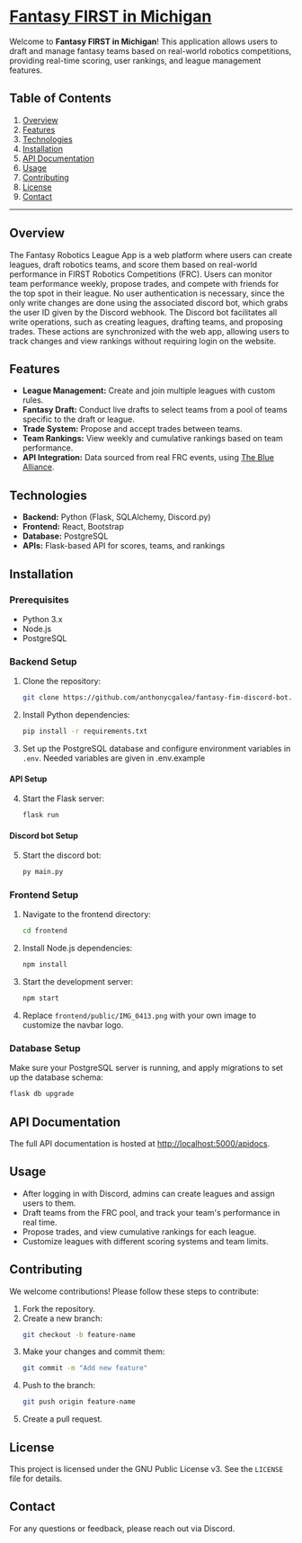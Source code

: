 # **[Fantasy FIRST in Michigan](http://www.fantasyfim.com/)**

Welcome to **Fantasy FIRST in Michigan**! This application allows users to draft and manage fantasy teams based on real-world robotics competitions, providing real-time scoring, user rankings, and league management features.

## **Table of Contents**

1. [Overview](#overview)
2. [Features](#features)
3. [Technologies](#technologies)
4. [Installation](#installation)
5. [API Documentation](#api-documentation)
6. [Usage](#usage)
7. [Contributing](#contributing)
8. [License](#license)
9. [Contact](#contact)

---

## **Overview**

The Fantasy Robotics League App is a web platform where users can create leagues, draft robotics teams, and score them based on real-world performance in FIRST Robotics Competitions (FRC). Users can monitor team performance weekly, propose trades, and compete with friends for the top spot in their league. No user authentication is necessary, since the only write changes are done using the associated discord bot, which grabs the user ID given by the Discord webhook. The Discord bot facilitates all write operations, such as creating leagues, drafting teams, and proposing trades. These actions are synchronized with the web app, allowing users to track changes and view rankings without requiring login on the website.

## **Features**

- **League Management:** Create and join multiple leagues with custom rules.
- **Fantasy Draft:** Conduct live drafts to select teams from a pool of teams specific to the draft or league.
- **Trade System:** Propose and accept trades between teams.
- **Team Rankings:** View weekly and cumulative rankings based on team performance.
- **API Integration:** Data sourced from real FRC events, using [The Blue Alliance](https://www.thebluealliance.com/apidocs).

## **Technologies**

- **Backend:** Python (Flask, SQLAlchemy, Discord.py)
- **Frontend:** React, Bootstrap
- **Database:** PostgreSQL
- **APIs:** Flask-based API for scores, teams, and rankings

## **Installation**

### **Prerequisites**

- Python 3.x
- Node.js
- PostgreSQL

### **Backend Setup**

1. Clone the repository:
   ```bash
   git clone https://github.com/anthonycgalea/fantasy-fim-discord-bot.git
   ```
2. Install Python dependencies:
   ```bash
   pip install -r requirements.txt
   ```
3. Set up the PostgreSQL database and configure environment variables in `.env`. Needed variables are given in .env.example

#### **API Setup**

4. Start the Flask server:
   ```bash
   flask run
   ```

#### **Discord bot Setup**

5. Start the discord bot:
    ```bash
    py main.py
    ```

### **Frontend Setup**

1. Navigate to the frontend directory:
   ```bash
   cd frontend
   ```
2. Install Node.js dependencies:
   ```bash
   npm install
   ```
3. Start the development server:
   ```bash
   npm start
   ```
4. Replace `frontend/public/IMG_0413.png` with your own image to customize the
   navbar logo.

### **Database Setup**

Make sure your PostgreSQL server is running, and apply migrations to set up the database schema:

```bash
flask db upgrade
```

## **API Documentation**

The full API documentation is hosted at [http://localhost:5000/apidocs](http://localhost:5000/apidocs).

## **Usage**

- After logging in with Discord, admins can create leagues and assign users to them.
- Draft teams from the FRC pool, and track your team's performance in real time.
- Propose trades, and view cumulative rankings for each league.
- Customize leagues with different scoring systems and team limits.

## **Contributing**

We welcome contributions! Please follow these steps to contribute:

1. Fork the repository.
2. Create a new branch:
   ```bash
   git checkout -b feature-name
   ```
3. Make your changes and commit them:
   ```bash
   git commit -m "Add new feature"
   ```
4. Push to the branch:
   ```bash
   git push origin feature-name
   ```
5. Create a pull request.

## **License**

This project is licensed under the GNU Public License v3. See the `LICENSE` file for details.

## **Contact**

For any questions or feedback, please reach out via Discord.
